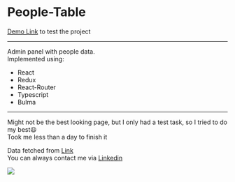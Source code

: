 # People-Table

[Demo Link](https://tiserett.github.io/people-table/) to test the project

<hr />

Admin panel with people data.\
Implemented using:
  - React
  - Redux
  - React-Router
  - Typescript
  - Bulma
  
<hr />

Might not be the best looking page, but I only had a test task, so I tried to do my best😃\
Took me less than a day to finish it

Data fetched from [Link](https://jsonplaceholder.typicode.com/users)\
You can always contact me via [Linkedin](https://www.linkedin.com/in/maksym-sobko-253a8824a/)

<img src="https://render.fineartamerica.com/images/rendered/default/greeting-card/images/artworkimages/medium/3/may-the-force-be-with-you-classic-version-dafydd-jones-transparent.png?&targetx=-47&targety=51&imagewidth=795&imageheight=394&modelwidth=700&modelheight=500&backgroundcolor=000000&orientation=0"/>

